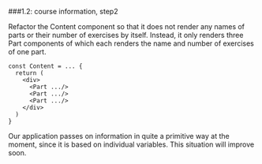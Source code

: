 
###1.2: course information, step2

Refactor the Content component so that it does not render any names of parts or their number of exercises by itself. Instead, it only renders three Part components of which each renders the name and number of exercises of one part.

```
const Content = ... {
  return (
    <div>
      <Part .../>
      <Part .../>
      <Part .../>
    </div>
  )
}

```
Our application passes on information in quite a primitive way at the moment, since it is based on individual variables. This situation will improve soon.